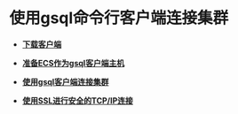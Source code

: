 # 使用gsql命令行客户端连接集群<a name="dws_01_0093"></a>

-   **[下载客户端](下载客户端.md)**  

-   **[准备ECS作为gsql客户端主机](准备ecs作为gsql客户端主机.md)**  

-   **[使用gsql客户端连接集群](使用gsql客户端连接集群.md)**  

-   **[使用SSL进行安全的TCP/IP连接](使用ssl进行安全的tcp-ip连接.md)**  


